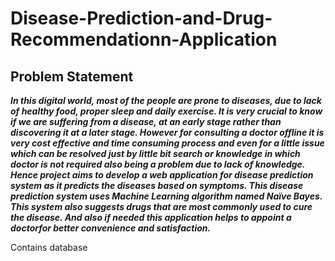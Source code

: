 # Disease-Prediction-and-Drug-Recommendationn-Application

## Problem Statement

***In this digital world, most of the people are prone to diseases, due to lack of healthy food,
proper sleep and daily exercise. It is very crucial to know if we are suffering from a disease, at
an early stage rather than discovering it at a later stage. However for consulting a doctor
offline it is very cost effective and time consuming process and even for a little issue which
can be resolved just by little bit search or knowledge in which doctor is not required also being
a problem due to lack of knowledge.
Hence project aims to develop a web application for disease prediction system as it predicts
the diseases based on symptoms. This disease prediction system uses Machine Learning
algorithm named Naïve Bayes. This system also suggests drugs that are most commonly
used to cure the disease. And also if needed this application helps to appoint a doctorfor
better convenience and satisfaction.***


Contains database
